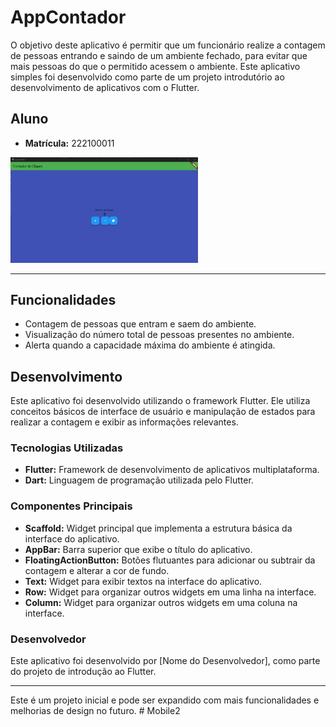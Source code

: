 # AppContador

O objetivo deste aplicativo é permitir que um funcionário realize a contagem de pessoas entrando e saindo de um ambiente fechado, para evitar que mais pessoas do que o permitido acessem o ambiente. Este aplicativo simples foi desenvolvido como parte de um projeto introdutório ao desenvolvimento de aplicativos com o Flutter.

## Aluno

- **Matrícula:** 222100011

<img src="APP.png" alt="Imagem do Aplicativo" width="300">

---

## Funcionalidades

- Contagem de pessoas que entram e saem do ambiente.
- Visualização do número total de pessoas presentes no ambiente.
- Alerta quando a capacidade máxima do ambiente é atingida.

## Desenvolvimento

Este aplicativo foi desenvolvido utilizando o framework Flutter. Ele utiliza conceitos básicos de interface de usuário e manipulação de estados para realizar a contagem e exibir as informações relevantes.

### Tecnologias Utilizadas

- **Flutter:** Framework de desenvolvimento de aplicativos multiplataforma.
- **Dart:** Linguagem de programação utilizada pelo Flutter.

### Componentes Principais

- **Scaffold:** Widget principal que implementa a estrutura básica da interface do aplicativo.
- **AppBar:** Barra superior que exibe o título do aplicativo.
- **FloatingActionButton:** Botões flutuantes para adicionar ou subtrair da contagem e alterar a cor de fundo.
- **Text:** Widget para exibir textos na interface do aplicativo.
- **Row:** Widget para organizar outros widgets em uma linha na interface.
- **Column:** Widget para organizar outros widgets em uma coluna na interface.

### Desenvolvedor

Este aplicativo foi desenvolvido por [Nome do Desenvolvedor], como parte do projeto de introdução ao Flutter.

---

Este é um projeto inicial e pode ser expandido com mais funcionalidades e melhorias de design no futuro.
#   M o b i l e 2 
 
 